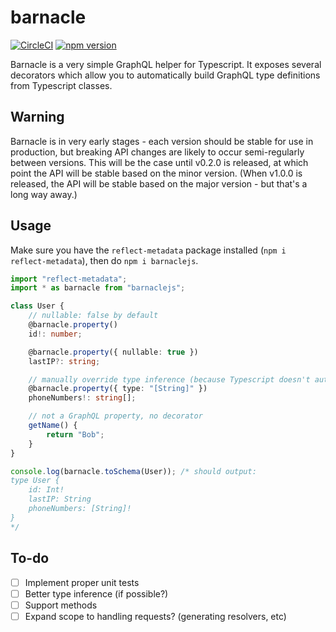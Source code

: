 # barnacle

[![CircleCI](https://circleci.com/gh/aldahick/barnacle/tree/master.svg?style=shield)](https://circleci.com/gh/aldahick/barnacle/tree/master) [![npm version](https://badge.fury.io/js/barnaclejs.svg)](https://badge.fury.io/js/barnaclejs)

Barnacle is a very simple GraphQL helper for Typescript. It exposes several
decorators which allow you to automatically build GraphQL type definitions from
Typescript classes.

## Warning

Barnacle is in very early stages - each version should be stable for use in production,
but breaking API changes are likely to occur semi-regularly between versions.
This will be the case until v0.2.0 is released, at which point the API will be
stable based on the minor version. (When v1.0.0 is released, the API will be stable
based on the major version - but that's a long way away.)

## Usage

Make sure you have the `reflect-metadata` package installed (`npm i reflect-metadata`),
then do `npm i barnaclejs`.

```typescript
import "reflect-metadata";
import * as barnacle from "barnaclejs";

class User {
    // nullable: false by default
    @barnacle.property()
    id!: number;

    @barnacle.property({ nullable: true })
    lastIP?: string;

    // manually override type inference (because Typescript doesn't automagically emit all types :( )
    @barnacle.property({ type: "[String]" })
    phoneNumbers!: string[];

    // not a GraphQL property, no decorator
    getName() {
        return "Bob";
    }
}

console.log(barnacle.toSchema(User)); /* should output:
type User {
    id: Int!
    lastIP: String
    phoneNumbers: [String]!
}
*/
```

## To-do

- [ ] Implement proper unit tests
- [ ] Better type inference (if possible?)
- [ ] Support methods
- [ ] Expand scope to handling requests? (generating resolvers, etc)
